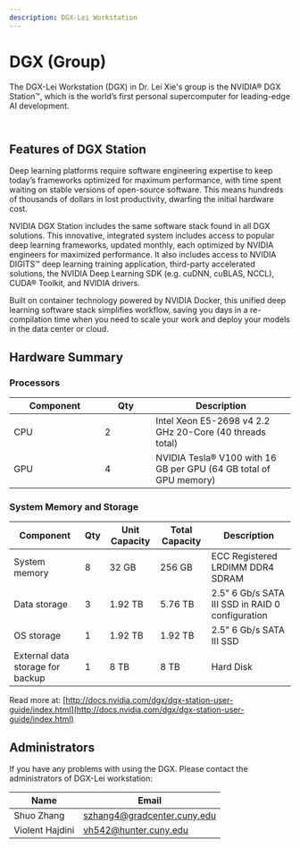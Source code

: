 ```yaml
---
description: DGX-Lei Workstation
---
```


# DGX (Group)

The DGX-Lei Workstation (DGX) in Dr. Lei Xie's group is the NVIDIA® DGX Station™, which is the world’s first personal supercomputer for leading-edge AI development.

<div>

<figure><img src="../../.gitbook/assets/微信图片_20230331150706_副本.jpg" alt=""><figcaption></figcaption></figure>

 

<figure><img src="../../.gitbook/assets/微信图片_20230331150700.jpg" alt=""><figcaption></figcaption></figure>

</div>

## Features of DGX Station

Deep learning platforms require software engineering expertise to keep today’s frameworks optimized for maximum performance, with time spent waiting on stable versions of open-source software. This means hundreds of thousands of dollars in lost productivity, dwarfing the initial hardware cost.

NVIDIA DGX Station includes the same software stack found in all DGX solutions. This innovative, integrated system includes access to popular deep learning frameworks, updated monthly, each optimized by NVIDIA engineers for maximized performance. It also includes access to NVIDIA DIGITS™ deep learning training application, third-party accelerated solutions, the NVIDIA Deep Learning SDK (e.g. cuDNN, cuBLAS, NCCL), CUDA® Toolkit, and NVIDIA drivers.

Built on container technology powered by NVIDIA Docker, this unified deep learning software stack simplifies workflow, saving you days in a re-compilation time when you need to scale your work and deploy your models in the data center or cloud.

## Hardware Summary

### Processors

<table><thead><tr><th width="147">Component</th><th width="75.33333333333331">Qty</th><th>Description</th></tr></thead><tbody><tr><td>CPU</td><td>2</td><td>Intel Xeon E5-2698 v4 2.2 GHz 20-Core (40 threads total)</td></tr><tr><td>GPU</td><td>4</td><td>NVIDIA Tesla® V100 with 16 GB per GPU (64 GB total of GPU memory) </td></tr></tbody></table>

### System Memory and Storage

| Component                        | Qty | Unit Capacity | Total Capacity | Description                                      |
| -------------------------------- | --- | ------------- | -------------- | ------------------------------------------------ |
| System memory                    | 8   | 32 GB         | 256 GB         | ECC Registered LRDIMM DDR4 SDRAM                 |
| Data storage                     | 3   | 1.92 TB       | 5.76 TB        | 2.5” 6 Gb/s SATA III SSD in RAID 0 configuration |
| OS storage                       | 1   | 1.92 TB       | 1.92 TB        | 2.5” 6 Gb/s SATA III SSD                         |
| External data storage for backup | 1   | 8 TB          | 8 TB           | Hard Disk                                        |

Read more at: [http://docs.nvidia.com/dgx/dgx-station-user-guide/index.html](http://docs.nvidia.com/dgx/dgx-station-user-guide/index.html)

## Administrators

If you have any problems with using the DGX. Please contact the administrators of DGX-Lei workstation:

| Name            | Email                                                             |
| --------------- | ----------------------------------------------------------------- |
| Shuo Zhang      | [szhang4@gradcenter.cuny.edu](mailto:szhang4@gradcenter.cuny.edu) |
| Violent Hajdini | [vh542@hunter.cuny.edu](mailto:vh542@hunter.cuny.edu)             |
